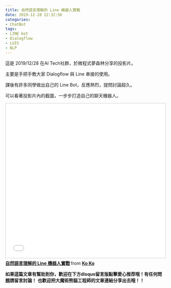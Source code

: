 ```yaml
---
title: 自然語言理解的 Line 機器人實戰
date: 2019-12-28 22:32:56
categories:
- ChatBot
tags:
- LINE bot
- Dialogflow
- LUIS
- NLP
---
```


這是 2019/12/28 在AI Tech社群，於微程式夢森林分享的投影片。

主要是手把手教大家 Dialogflow 與 Line 串接的使用。

課後有許多同學做出自己的 Line Bot，反應熱烈，提問討論超久。

<!-- more -->

可以看著投影片內的截圖，一步步打造自己的聊天機器人。

<iframe src="//www.slideshare.net/slideshow/embed_code/key/a0pGOXoZHNWXVn" width="595" height="485" frameborder="0" marginwidth="0" marginheight="0" scrolling="no" style="border:1px solid #CCC; border-width:1px; margin-bottom:5px; max-width: 100%;" allowfullscreen> </iframe> <div style="margin-bottom:5px"> <strong> <a href="//www.slideshare.net/KoKo164/line-211932052" title="自然語言理解的 Line 機器人實戰" target="_blank">自然語言理解的 Line 機器人實戰</a> </strong> from <strong><a href="//www.slideshare.net/KoKo164" target="_blank">Ko Ko</a></strong> </div>

**如果這篇文章有幫助到你，歡迎在下方disqus留言版點擊愛心推荐哦！有任何問題請留言討論！**
**也歡迎把大魔術熊貓工程師的文章連結分享出去哦！！**